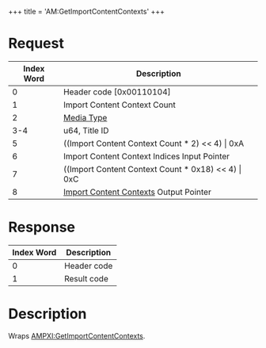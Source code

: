 +++
title = 'AM:GetImportContentContexts'
+++

# Request

| Index Word | Description                                                                                            |
|------------|--------------------------------------------------------------------------------------------------------|
| 0          | Header code \[0x00110104\]                                                                             |
| 1          | Import Content Context Count                                                                           |
| 2          | [Media Type](Filesystem_services#MediaType "wikilink")                                                 |
| 3-4        | u64, Title ID                                                                                          |
| 5          | ((Import Content Context Count \* 2) \<\< 4) \| 0xA                                                    |
| 6          | Import Content Context Indices Input Pointer                                                           |
| 7          | ((Import Content Context Count \* 0x18) \<\< 4) \| 0xC                                                 |
| 8          | [Import Content Contexts](Application_Manager_Services#ImportContentContext "wikilink") Output Pointer |

# Response

| Index Word | Description |
|------------|-------------|
| 0          | Header code |
| 1          | Result code |

# Description

Wraps
[AMPXI:GetImportContentContexts](AMPXI:GetImportContentContexts "wikilink").